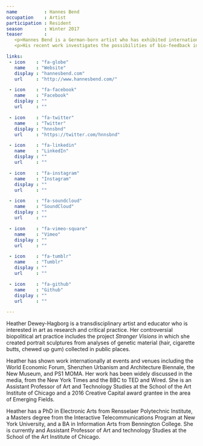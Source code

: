 ```yaml
---
name          : Hannes Bend
occupation    : Artist
participation : Resident
season        : Winter 2017
teaser        :
   <p>Hannes Bend is a German-born artist who has exhibited internationally, with shows in Berlin and New York.</p>
   <p>His recent work investigates the possibilities of bio-feedback in virtual reality environments, incorporating heart rate, breath and more into experiences.</p>

links:
 - icon    : "fa-globe"
   name    : "Website"
   display : "hannesbend.com"
   url     : "http://www.hannesbend.com/"

 - icon    : "fa-facebook"
   name    : "Facebook"
   display : ""
   url     : ""

 - icon    : "fa-twitter"
   name    : "Twitter"
   display : "hnnsbnd"
   url     : "https://twitter.com/hnnsbnd"

 - icon    : "fa-linkedin"
   name    : "LinkedIn"
   display : ""
   url     : ""

 - icon    : "fa-instagram"
   name    : "Instagram"
   display : ""
   url     : ""

 - icon    : "fa-soundcloud"
   name    : "SoundCloud"
   display : ""
   url     : ""

 - icon    : "fa-vimeo-square"
   name    : "Vimeo"
   display : ""
   url     : ""

 - icon    : "fa-tumblr"
   name    : "Tumblr"
   display : ""
   url     : ""

 - icon    : "fa-github"
   name    : "Github"
   display : ""
   url     : ""

---
```

Heather Dewey-Hagborg is a transdisciplinary artist and educator who is interested in art as research and critical practice. Her controversial biopolitical art practice includes the project *Stranger Visions* in which she created portrait sculptures from analyses of genetic material (hair, cigarette butts, chewed up gum) collected in public places.

Heather has shown work internationally at events and venues including the World Economic Forum, Shenzhen Urbanism and Architecture Biennale, the New Museum, and PS1 MOMA. Her work has been widely discussed in the media, from the New York Times and the BBC to TED and Wired. She is an Assistant Professor of Art and Technology Studies at the School of the Art Institute of Chicago and a 2016 Creative Capital award grantee in the area of Emerging Fields.

Heather has a PhD in Electronic Arts from Rensselaer Polytechnic Institute, a Masters degree from the Interactive Telecommunications Program at New York University, and a BA in Information Arts from Bennington College. She is currently and Assistant Professor of Art and technology Studies at the School of the Art Institute of Chicago.